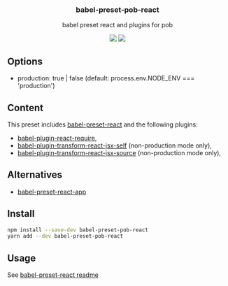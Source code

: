 <h3 align="center">
  babel-preset-pob-react
</h3>

<p align="center">
  babel preset react and plugins for pob
</p>

<p align="center">
  <a href="https://npmjs.org/package/babel-preset-pob-react"><img src="https://img.shields.io/npm/v/babel-preset-pob-react.svg?style=flat-square"></a>
  <a href="https://david-dm.org/christophehurpeau/pob?path=packages/babel-preset-pob-react"><img src="https://david-dm.org/christophehurpeau/pob?path=packages/babel-preset-pob-react.svg?style=flat-square"></a>
</p>

## Options

- production: true | false (default: process.env.NODE_ENV === 'production')

## Content

This preset includes [babel-preset-react](https://www.npmjs.com/package/babel-preset-react) and the following plugins:

- [babel-plugin-react-require](https://www.npmjs.com/package/babel-plugin-react-require),
- [babel-plugin-transform-react-jsx-self](https://www.npmjs.com/package/babel-plugin-transform-react-jsx-self) (non-production mode only),
- [babel-plugin-transform-react-jsx-source](https://www.npmjs.com/package/babel-plugin-transform-react-jsx-source) (non-production mode only),

## Alternatives

- [babel-preset-react-app](https://www.npmjs.com/package/babel-preset-react-app)

## Install

```bash
npm install --save-dev babel-preset-pob-react
yarn add --dev babel-preset-pob-react
```

## Usage

See [babel-preset-react readme](https://www.npmjs.com/package/babel-preset-react)
